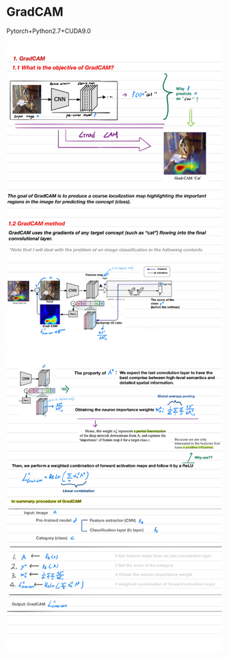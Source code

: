 # GradCAM

Pytorch+Python2.7+CUDA9.0


![fig1](./assets/Gradcam1.jpg)
![fig2](./assets/Gradcam2.jpg)